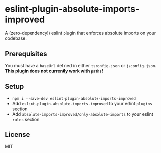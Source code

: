 # eslint-plugin-absolute-imports-improved

A (zero-dependency!) eslint plugin that enforces absolute imports on your codebase.

## Prerequisites

You must have a `baseUrl` defined in either `tsconfig.json` or `jsconfig.json`. **This plugin does not currently work with `paths`!**

## Setup

- `npm i --save-dev eslint-plugin-absolute-imports-improved`
- Add `eslint-plugin-absolute-imports-improved` to your eslint `plugins` section
- Add `absolute-imports-improved/only-absolute-imports` to your eslint `rules` section

## License

MIT
